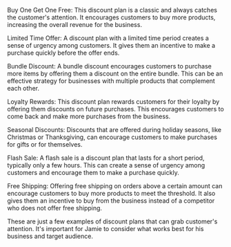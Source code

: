 Buy One Get One Free: This discount plan is a classic and always catches the customer's attention. It encourages customers to buy more products, increasing the overall revenue for the business.

Limited Time Offer: A discount plan with a limited time period creates a sense of urgency among customers. It gives them an incentive to make a purchase quickly before the offer ends.

Bundle Discount: A bundle discount encourages customers to purchase more items by offering them a discount on the entire bundle. This can be an effective strategy for businesses with multiple products that complement each other.

Loyalty Rewards: This discount plan rewards customers for their loyalty by offering them discounts on future purchases. This encourages customers to come back and make more purchases from the business.

Seasonal Discounts: Discounts that are offered during holiday seasons, like Christmas or Thanksgiving, can encourage customers to make purchases for gifts or for themselves.

Flash Sale: A flash sale is a discount plan that lasts for a short period, typically only a few hours. This can create a sense of urgency among customers and encourage them to make a purchase quickly.

Free Shipping: Offering free shipping on orders above a certain amount can encourage customers to buy more products to meet the threshold. It also gives them an incentive to buy from the business instead of a competitor who does not offer free shipping.

These are just a few examples of discount plans that can grab customer's attention. It's important for Jamie to consider what works best for his business and target audience.




